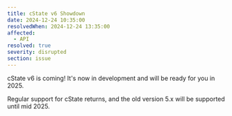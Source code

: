 ```yaml
---
title: cState v6 Showdown
date: 2024-12-24 10:35:00
resolvedWhen: 2024-12-24 13:35:00
affected:
  - API
resolved: true
severity: disrupted
section: issue
---
```


cState v6 is coming! It's now in development and will be ready for you in 2025.

Regular support for cState returns, and the old version 5.x will be supported until mid 2025.

